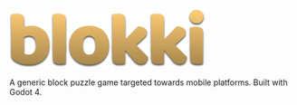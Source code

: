 ![alt text](ui/title.png?raw=true "blokki")

A generic block puzzle game targeted towards mobile platforms. Built with Godot 4.
